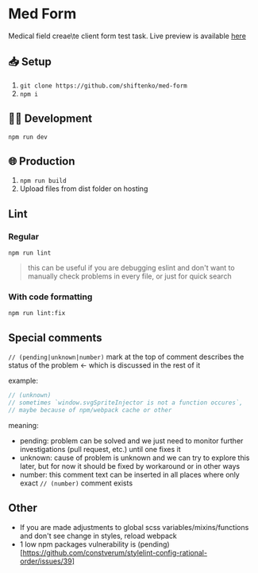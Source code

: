 # Med Form

Medical field creae\te client form test task. Live preview is available
[here](http://lime-test.h1n.ru/med-form)

## 📥 Setup

1. `git clone https://github.com/shiftenko/med-form`
2. `npm i`

## 👷‍♂ Development

`npm run dev`

## 🌐 Production

1. `npm run build`
2. Upload files from dist folder on hosting

## Lint

### Regular

`npm run lint`

> this can be useful if you are debugging eslint and don't want to manually
> check problems in every file, or just for quick search

### With code formatting

`npm run lint:fix`

## Special comments

`// (pending|unknown|number)` mark at the top of comment describes the status of
the problem <- which is discussed in the rest of it

example:

``` javascript
// (unknown)
// sometimes `window.svgSpriteInjector is not a function occures`,
// maybe because of npm/webpack cache or other
```
meaning:
* pending: problem can be solved and we just need to monitor further
investigations (pull request, etc.) until one fixes it
* unknown: cause of problem is unknown and we can try to explore
this later, but for now it should be fixed by workaround or in other ways
* number: this comment text can be inserted in all places where only exact
`// (number)` comment exists

## Other

* If you are made adjustments to global scss variables/mixins/functions and
don't see change in styles, reload webpack
* 1 low npm packages vulnerability is
(pending)[https://github.com/constverum/stylelint-config-rational-order/issues/39]
